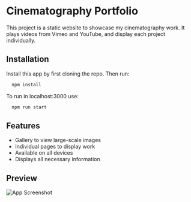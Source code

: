
# Cinematography Portfolio

This project is a static website to showcase my cinematography work. It plays videos from Vimeo and YouTube, and display each project individually.


## Installation 

Install this app by first cloning the repo. Then run:

```bash 
  npm install
```

To run in localhost:3000 use:

```bash 
  npm run start
```
    
## Features

- Gallery to view large-scale images
- Individual pages to display work
- Available on all devices
- Displays all necessary information

  
## Preview

![App Screenshot](https://firebasestorage.googleapis.com/v0/b/portfolio-assets.appspot.com/o/cine%2Fcinematography_full_page.png?alt=media&token=53be8fc5-c855-4845-b23a-7305e266c17c)

  